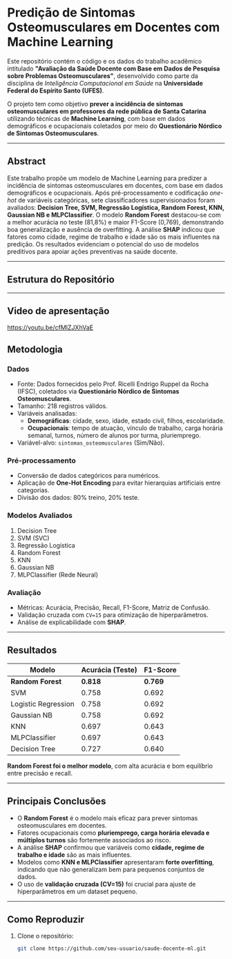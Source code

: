# Predição de Sintomas Osteomusculares em Docentes com Machine Learning

Este repositório contém o código e os dados do trabalho acadêmico intitulado **"Avaliação da Saúde Docente com Base em Dados de Pesquisa sobre Problemas Osteomusculares"**, desenvolvido como parte da disciplina de *Inteligência Computacional em Saúde* na **Universidade Federal do Espírito Santo (UFES)**.

O projeto tem como objetivo **prever a incidência de sintomas osteomusculares em professores da rede pública de Santa Catarina** utilizando técnicas de **Machine Learning**, com base em dados demográficos e ocupacionais coletados por meio do **Questionário Nórdico de Sintomas Osteomusculares**.

---

## Abstract

Este trabalho propõe um modelo de Machine Learning para predizer a incidência de sintomas osteomusculares em docentes, com base em dados demográficos e ocupacionais. Após pré-processamento e codificação *one-hot* de variáveis categóricas, sete classificadores supervisionados foram avaliados: **Decision Tree, SVM, Regressão Logística, Random Forest, KNN, Gaussian NB e MLPClassifier**. O modelo **Random Forest** destacou-se com a melhor acurácia no teste (81,8%) e maior F1-Score (0,769), demonstrando boa generalização e ausência de overfitting. A análise **SHAP** indicou que fatores como cidade, regime de trabalho e idade são os mais influentes na predição. Os resultados evidenciam o potencial do uso de modelos preditivos para apoiar ações preventivas na saúde docente.

---

## Estrutura do Repositório

---

## Video de apresentação
https://youtu.be/cfMIZJXhVaE

## Metodologia

### Dados
- Fonte: Dados fornecidos pelo Prof. Ricelli Endrigo Ruppel da Rocha (IFSC), coletados via **Questionário Nórdico de Sintomas Osteomusculares**.
- Tamanho: 218 registros válidos.
- Variáveis analisadas:
  - **Demográficas**: cidade, sexo, idade, estado civil, filhos, escolaridade.
  - **Ocupacionais**: tempo de atuação, vínculo de trabalho, carga horária semanal, turnos, número de alunos por turma, pluriemprego.
- Variável-alvo: `sintomas_osteomusculares` (Sim/Não).

### Pré-processamento
- Conversão de dados categóricos para numéricos.
- Aplicação de **One-Hot Encoding** para evitar hierarquias artificiais entre categorias.
- Divisão dos dados: 80% treino, 20% teste.

### Modelos Avaliados
1. Decision Tree
2. SVM (SVC)
3. Regressão Logística
4. Random Forest
5. KNN
6. Gaussian NB
7. MLPClassifier (Rede Neural)

### Avaliação
- Métricas: Acurácia, Precisão, Recall, F1-Score, Matriz de Confusão.
- Validação cruzada com `CV=15` para otimização de hiperparâmetros.
- Análise de explicabilidade com **SHAP**.

---

## Resultados

| Modelo | Acurácia (Teste) | F1-Score |
|--------|------------------|----------|
| **Random Forest** | **0.818** | **0.769** |
| SVM | 0.758 | 0.692 |
| Logistic Regression | 0.758 | 0.692 |
| Gaussian NB | 0.758 | 0.692 |
| KNN | 0.697 | 0.643 |
| MLPClassifier | 0.697 | 0.643 |
| Decision Tree | 0.727 | 0.640 |

 **Random Forest foi o melhor modelo**, com alta acurácia e bom equilíbrio entre precisão e recall.

---

## Principais Conclusões

- O **Random Forest** é o modelo mais eficaz para prever sintomas osteomusculares em docentes.
- Fatores ocupacionais como **pluriemprego, carga horária elevada e múltiplos turnos** são fortemente associados ao risco.
- A análise **SHAP** confirmou que variáveis como **cidade, regime de trabalho e idade** são as mais influentes.
- Modelos como **KNN e MLPClassifier** apresentaram **forte overfitting**, indicando que não generalizam bem para pequenos conjuntos de dados.
- O uso de **validação cruzada (CV=15)** foi crucial para ajuste de hiperparâmetros em um dataset pequeno.

---

## Como Reproduzir

1. Clone o repositório:
   ```bash
   git clone https://github.com/seu-usuario/saude-docente-ml.git
